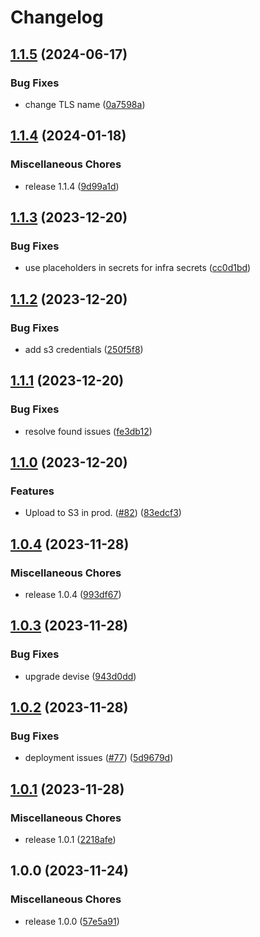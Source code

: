# Changelog

## [1.1.5](https://github.com/strongqa/demo_web_app/compare/v1.1.4...v1.1.5) (2024-06-17)


### Bug Fixes

* change TLS name ([0a7598a](https://github.com/strongqa/demo_web_app/commit/0a7598afad68dafc06cda7a8ece21ab3f8b82f2a))

## [1.1.4](https://github.com/strongqa/demo_web_app/compare/v1.1.3...v1.1.4) (2024-01-18)


### Miscellaneous Chores

* release 1.1.4 ([9d99a1d](https://github.com/strongqa/demo_web_app/commit/9d99a1d13be37c68d4644d5be5854b161f6dc450))

## [1.1.3](https://github.com/strongqa/demo_web_app/compare/v1.1.2...v1.1.3) (2023-12-20)


### Bug Fixes

* use placeholders in secrets for infra secrets ([cc0d1bd](https://github.com/strongqa/demo_web_app/commit/cc0d1bd76804c6cc2470017a6e1344b74f48266b))

## [1.1.2](https://github.com/strongqa/demo_web_app/compare/v1.1.1...v1.1.2) (2023-12-20)


### Bug Fixes

* add s3 credentials ([250f5f8](https://github.com/strongqa/demo_web_app/commit/250f5f8ea12f11e53fe7ea2daea411a2b2ce38aa))

## [1.1.1](https://github.com/strongqa/demo_web_app/compare/v1.1.0...v1.1.1) (2023-12-20)


### Bug Fixes

* resolve found issues ([fe3db12](https://github.com/strongqa/demo_web_app/commit/fe3db120e5026b49299ef2643a837187eea4428e))

## [1.1.0](https://github.com/strongqa/demo_web_app/compare/v1.0.4...v1.1.0) (2023-12-20)


### Features

* Upload to S3 in prod. ([#82](https://github.com/strongqa/demo_web_app/issues/82)) ([83edcf3](https://github.com/strongqa/demo_web_app/commit/83edcf3a3ba0eb2488428274f9e7ad19aeb95435))

## [1.0.4](https://github.com/strongqa/demo_web_app/compare/v1.0.3...v1.0.4) (2023-11-28)


### Miscellaneous Chores

* release 1.0.4 ([993df67](https://github.com/strongqa/demo_web_app/commit/993df6719234dcee462d2a995b0c287c488b3e7e))

## [1.0.3](https://github.com/strongqa/demo_web_app/compare/v1.0.2...v1.0.3) (2023-11-28)


### Bug Fixes

* upgrade devise ([943d0dd](https://github.com/strongqa/demo_web_app/commit/943d0dde16be24c68d79a86394e26909d70b5cb7))

## [1.0.2](https://github.com/strongqa/demo_web_app/compare/v1.0.1...v1.0.2) (2023-11-28)


### Bug Fixes

* deployment issues ([#77](https://github.com/strongqa/demo_web_app/issues/77)) ([5d9679d](https://github.com/strongqa/demo_web_app/commit/5d9679d43c248208d7f272df9b5eb1055280ccc3))

## [1.0.1](https://github.com/strongqa/demo_web_app/compare/v1.0.0...v1.0.1) (2023-11-28)


### Miscellaneous Chores

* release 1.0.1 ([2218afe](https://github.com/strongqa/demo_web_app/commit/2218afe337f55bf201f839d4b17363c3b82600e8))

## 1.0.0 (2023-11-24)


### Miscellaneous Chores

* release 1.0.0 ([57e5a91](https://github.com/strongqa/demo_web_app/commit/57e5a91d0907c9014c8ddf59b72163ad7b95a925))
